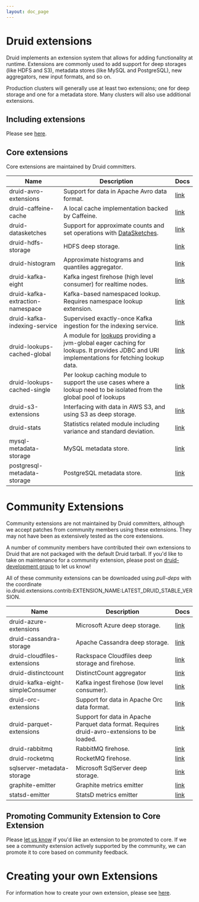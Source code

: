 ```yaml
---
layout: doc_page
---
```


# Druid extensions

Druid implements an extension system that allows for adding functionality at runtime. Extensions
are commonly used to add support for deep storages (like HDFS and S3), metadata stores (like MySQL
and PostgreSQL), new aggregators, new input formats, and so on.

Production clusters will generally use at least two extensions; one for deep storage and one for a
metadata store. Many clusters will also use additional extensions.

## Including extensions

Please see [here](../operations/including-extensions.html).

## Core extensions

Core extensions are maintained by Druid committers.

|Name|Description|Docs|
|----|-----------|----|
|druid-avro-extensions|Support for data in Apache Avro data format.|[link](../development/extensions-core/avro.html)|
|druid-caffeine-cache|A local cache implementation backed by Caffeine.|[link](../development/extensions-core/caffeine-cache.html)|
|druid-datasketches|Support for approximate counts and set operations with [DataSketches](http://datasketches.github.io/).|[link](../development/extensions-core/datasketches-aggregators.html)|
|druid-hdfs-storage|HDFS deep storage.|[link](../development/extensions-core/hdfs.html)|
|druid-histogram|Approximate histograms and quantiles aggregator.|[link](../development/extensions-core/approximate-histograms.html)|
|druid-kafka-eight|Kafka ingest firehose (high level consumer) for realtime nodes.|[link](../development/extensions-core/kafka-eight-firehose.html)|
|druid-kafka-extraction-namespace|Kafka-based namespaced lookup. Requires namespace lookup extension.|[link](../development/extensions-core/kafka-extraction-namespace.html)|
|druid-kafka-indexing-service|Supervised exactly-once Kafka ingestion for the indexing service.|[link](../development/extensions-core/kafka-ingestion.html)|
|druid-lookups-cached-global|A module for [lookups](../querying/lookups.html) providing a jvm-global eager caching for lookups. It provides JDBC and URI implementations for fetching lookup data.|[link](../development/extensions-core/lookups-cached-global.html)|
|druid-lookups-cached-single| Per lookup caching module to support the use cases where a lookup need to be isolated from the global pool of lookups |[link](../development/extensions-core/druid-lookups.html)|
|druid-s3-extensions|Interfacing with data in AWS S3, and using S3 as deep storage.|[link](../development/extensions-core/s3.html)|
|druid-stats|Statistics related module including variance and standard deviation.|[link](../development/extensions-core/stats.html)|
|mysql-metadata-storage|MySQL metadata store.|[link](../development/extensions-core/mysql.html)|
|postgresql-metadata-storage|PostgreSQL metadata store.|[link](../development/extensions-core/postgresql.html)|

# Community Extensions

<div class="note caution">
Community extensions are not maintained by Druid committers, although we accept patches from community members using these extensions. They may not have been as extensively tested as the core extensions.
</div>

A number of community members have contributed their own extensions to Druid that are not packaged with the default Druid tarball.
If you'd like to take on maintenance for a community extension, please post on [druid-development group](https://groups.google.com/forum/#!forum/druid-development) to let us know!

All of these community extensions can be downloaded using *pull-deps* with the coordinate io.druid.extensions.contrib:EXTENSION_NAME:LATEST_DRUID_STABLE_VERSION.

|Name|Description|Docs|
|----|-----------|----|
|druid-azure-extensions|Microsoft Azure deep storage.|[link](../development/extensions-contrib/azure.html)|
|druid-cassandra-storage|Apache Cassandra deep storage.|[link](../development/extensions-contrib/cassandra.html)|
|druid-cloudfiles-extensions|Rackspace Cloudfiles deep storage and firehose.|[link](../development/extensions-contrib/cloudfiles.html)|
|druid-distinctcount|DistinctCount aggregator|[link](../development/extensions-contrib/distinctcount.html)|
|druid-kafka-eight-simpleConsumer|Kafka ingest firehose (low level consumer).|[link](../development/extensions-contrib/kafka-simple.html)|
|druid-orc-extensions|Support for data in Apache Orc data format.|[link](../development/extensions-contrib/orc.html)|
|druid-parquet-extensions|Support for data in Apache Parquet data format. Requires druid-avro-extensions to be loaded.|[link](../development/extensions-contrib/parquet.html)|
|druid-rabbitmq|RabbitMQ firehose.|[link](../development/extensions-contrib/rabbitmq.html)|
|druid-rocketmq|RocketMQ firehose.|[link](../development/extensions-contrib/rocketmq.html)|
|sqlserver-metadata-storage|Microsoft SqlServer deep storage.|[link](../development/extensions-contrib/sqlserver.html)|
|graphite-emitter|Graphite metrics emitter|[link](../development/extensions-contrib/graphite.html)|
|statsd-emitter|StatsD metrics emitter|[link](../development/extensions-contrib/statsd.html)|

## Promoting Community Extension to Core Extension

Please [let us know](https://groups.google.com/forum/#!forum/druid-development) if you'd like an extension to be promoted to core.
If we see a community extension actively supported by the community, we can promote it to core based on community feedback.

# Creating your own Extensions

For information how to create your own extension, please see [here](../development/modules.html).
